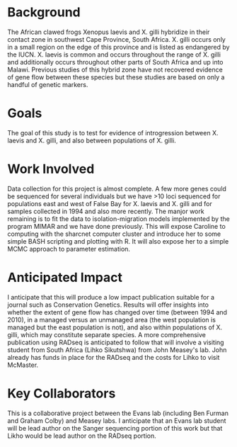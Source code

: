 # Background
The African clawed frogs Xenopus laevis and X. gilli hybridize in their contact zone in southwest Cape Province, South Africa.  X. gilli occurs only in a small region on the edge of this province and is listed as endangered by the IUCN.  X. laevis is common and occurs throughout the range of X. gilli and additionally occurs throughout other parts of South Africa and up into Malawi.  Previous studies of this hybrid zone have not recovered evidence of gene flow between these species but these studies are based on only a handful of genetic markers.

# Goals
The goal of this study is to test for evidence of introgression between X. laevis and X. gilli, and also between populations of X. gilli.

# Work Involved
Data collection for this project is almost complete.  A few more genes could be sequenced for several individuals but we have >10 loci sequenced for populations east and west of False Bay for X. laevis and X. gilli and for samples collected in 1994 and also more recently. The manjor work remaining is to fit the data to isolation-migration models implemented by the program MIMAR and we have done previously. This will expose Caroline to computing with the sharcnet computer cluster and introduce her to some simple BASH scripting and plotting with R. It will also expose her to a simple MCMC approach to parameter estimation.

# Anticipated Impact
I anticipate that this will produce a low impact publication suitable for a journal such as Conservation Genetics.  Results will offer insights into whether the extent of gene flow has changed over time (between 1994 and 2010), in a managed versus an unmanaged area (the west population is managed but the east population is not), and also within populations of X. gilli, which may constitute separate species.  A more comprehensive publication using RADseq is anticipated to follow that will involve a visiting student from South Africa (Lihko Sikutshwa) from John Measey's lab.  John already has funds in place for the RADseq and the costs for Lihko to visit McMaster.

# Key Collaborators
This is a collaborative project between the Evans lab (including Ben Furman and Graham Colby) and Measey labs.  I anticipate that an Evans lab student will be lead author on the Sanger sequencing portion of this work but that Likho would be lead author on the RADseq portion.
